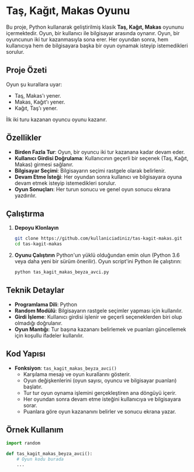 # Taş, Kağıt, Makas Oyunu

Bu proje, Python kullanarak geliştirilmiş klasik **Taş, Kağıt, Makas** oyununu içermektedir. Oyun, bir kullanıcı ile bilgisayar arasında oynanır. Oyun, bir oyuncunun iki tur kazanmasıyla sona erer. Her oyundan sonra, hem kullanıcıya hem de bilgisayara başka bir oyun oynamak isteyip istemedikleri sorulur.

## Proje Özeti

Oyun şu kurallara uyar:
- Taş, Makas'ı yener.
- Makas, Kağıt'ı yener.
- Kağıt, Taş'ı yener.

İlk iki turu kazanan oyuncu oyunu kazanır.

## Özellikler

- **Birden Fazla Tur**: Oyun, bir oyuncu iki tur kazanana kadar devam eder.
- **Kullanıcı Girdisi Doğrulama**: Kullanıcının geçerli bir seçenek (Taş, Kağıt, Makas) girmesi sağlanır.
- **Bilgisayar Seçimi**: Bilgisayarın seçimi rastgele olarak belirlenir.
- **Devam Etme İsteği**: Her oyundan sonra kullanıcı ve bilgisayara oyuna devam etmek isteyip istemedikleri sorulur.
- **Oyun Sonuçları**: Her turun sonucu ve genel oyun sonucu ekrana yazdırılır.

## Çalıştırma

1. **Depoyu Klonlayın**
    ```bash
    git clone https://github.com/kullaniciadiniz/tas-kagit-makas.git
    cd tas-kagit-makas
    ```

2. **Oyunu Çalıştırın**
    Python'un yüklü olduğundan emin olun (Python 3.6 veya daha yeni bir sürüm önerilir). Oyun script'ini Python ile çalıştırın:
    ```bash
    python tas_kagit_makas_beyza_avci.py
    ```

## Teknik Detaylar

- **Programlama Dili**: Python
- **Random Modülü**: Bilgisayarın rastgele seçimler yapması için kullanılır.
- **Girdi İşleme**: Kullanıcı girdisi işlenir ve geçerli seçeneklerden biri olup olmadığı doğrulanır.
- **Oyun Mantığı**: Tur başına kazananı belirlemek ve puanları güncellemek için koşullu ifadeler kullanılır.

## Kod Yapısı

- **Fonksiyon**: `tas_kagit_makas_beyza_avci()`
  - Karşılama mesajı ve oyun kurallarını gösterir.
  - Oyun değişkenlerini (oyun sayısı, oyuncu ve bilgisayar puanları) başlatır.
  - Tur tur oyun oynama işlemini gerçekleştiren ana döngüyü içerir.
  - Her oyundan sonra devam etme isteğini kullanıcıya ve bilgisayara sorar.
  - Puanlara göre oyun kazananını belirler ve sonucu ekrana yazar.

## Örnek Kullanım

```python
import random

def tas_kagit_makas_beyza_avci():
    # Oyun kodu burada
    ...
